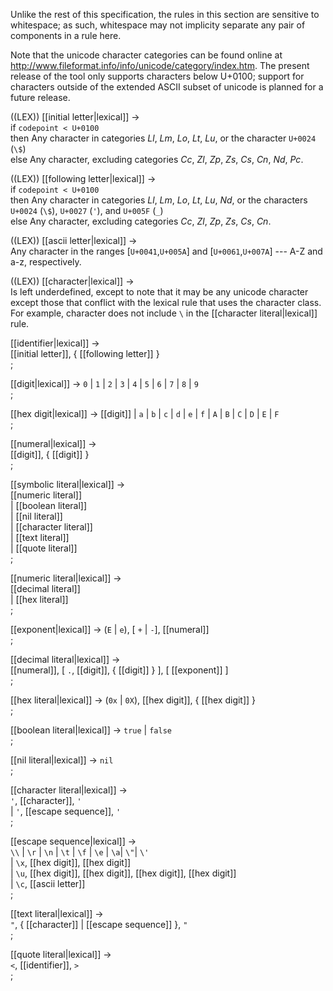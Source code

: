 
Unlike the rest of this specification, the rules in this section are
sensitive to whitespace; as such, whitespace may not implicity
separate any pair of components in a rule here.

Note that the unicode character categories can be found online at
<http://www.fileformat.info/info/unicode/category/index.htm>.  The
present release of the tool only supports characters below U+0100;
support for characters outside of the extended ASCII subset of unicode
is planned for a future release.

((LEX)) [[initial letter|lexical]] → <br />
if `codepoint < U+0100` <br />
then Any character in categories *Ll*, *Lm*, *Lo*, *Lt*, *Lu*, or the character `U+0024` (`\$`) <br />
else Any character, excluding categories *Cc*, *Zl*, *Zp*, *Zs*, *Cs*, *Cn*, *Nd*, *Pc*.


((LEX)) [[following letter|lexical]] → <br />
if `codepoint < U+0100` <br />
then Any character in categories *Ll*, *Lm*, *Lo*, *Lt*, *Lu*, *Nd*, or the characters `U+0024` (`\$`), `U+0027` (`'`), and `U+005F` (`_`) <br />
else Any character, excluding categories *Cc*, *Zl*, *Zp*, *Zs*, *Cs*, *Cn*.

((LEX)) [[ascii letter|lexical]] → <br />
Any character in the ranges [`U+0041`,`U+005A`] and [`U+0061`,`U+007A`] --- A-Z and a-z, respectively.

((LEX)) [[character|lexical]] → <br />
Is left underdefined, except to note that it may be any unicode
character except those that conflict with the lexical rule that uses
the character class.  For example, character does not include `\` in
the [[character literal|lexical]] rule.

[[identifier|lexical]] → <br />
  [[initial letter]], { [[following letter]] } <br />
;

[[digit|lexical]] → `0` | `1` | `2` | `3` | `4` | `5` | `6` | `7` | `8` | `9` <br />
;

[[hex digit|lexical]] → [[digit]]  | `a` | `b` | `c` | `d` | `e` | `f` | `A` | `B` | `C` | `D` | `E` | `F` <br />
;

[[numeral|lexical]] → <br />
  [[digit]], { [[digit]] } <br />
;

[[symbolic literal|lexical]] → <br />
  [[numeric literal]] <br />
| [[boolean literal]] <br />
| [[nil literal]] <br />
| [[character literal]] <br />
| [[text literal]] <br />
| [[quote literal]] <br />
;

[[numeric literal|lexical]] → <br />
  [[decimal literal]] <br />
| [[hex literal]] <br />
;

[[exponent|lexical]] → (`E` | `e`), [ `+` | `-`], [[numeral]] <br />
;

[[decimal literal|lexical]] → <br />
  [[numeral]], [ `.`, [[digit]], { [[digit]] } ], [ [[exponent]] ] <br />
;

[[hex literal|lexical]] → (`0x` | `0X`), [[hex digit]], { [[hex digit]] } <br />
;

[[boolean literal|lexical]] → `true` | `false` <br />
;

[[nil literal|lexical]] → `nil` <br />
;

[[character literal|lexical]] → <br />
  `'`, [[character]], `'` <br />
| `'`, [[escape sequence]], `'` <br />
;

[[escape sequence|lexical]] → <br />
  `\\` | `\r` | `\n` | `\t` | `\f` | `\e` | `\a`| `\"`| `\'` <br />
| `\x`, [[hex digit]], [[hex digit]] <br />
| `\u`, [[hex digit]], [[hex digit]], [[hex digit]], [[hex digit]] <br />
| `\c`, [[ascii letter]] <br />
;

[[text literal|lexical]] → <br />
  `"`, { [[character]] | [[escape sequence]] }, `"` <br />
;

[[quote literal|lexical]] → <br />
  `<`, [[identifier]], `>` <br />
;

